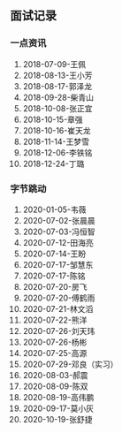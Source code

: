 ## 面试记录
### 一点资讯
1. 2018-07-09-王佩
2. 2018-08-13-王小芳
3. 2018-08-17-郭泽龙
4. 2018-09-28-柴青山
5. 2018-10-08-张正宜
6. 2018-10-15-章强
7. 2018-10-16-崔天龙
8. 2018-11-14-王梦雪
9. 2018-12-06-李铁铭
10. 2018-12-24-丁璐

### 字节跳动
1. 2020-01-05-韦薇
2. 2020-07-02-张晨晨
3. 2020-07-03-冯恒智
4. 2020-07-12-田海亮
5. 2020-07-14-王盼
6. 2020-07-17-邹慧东
7. 2020-07-17-陈铭
8. 2020-07-20-房飞
9. 2020-07-20-傅鹤雨
10. 2020-07-21-林文滔
11. 2020-07-22-熊洋
12. 2020-07-26-刘天玮
13. 2020-07-26-杨彬
14. 2020-07-25-高源
15. 2020-07-29-邓良（实习）
16. 2020-08-03-郝震
17. 2020-08-09-陈双
18. 2020-08-19-高伟鹏
19. 2020-09-17-莫小灰
20. 2020-10-19-张舒捷


